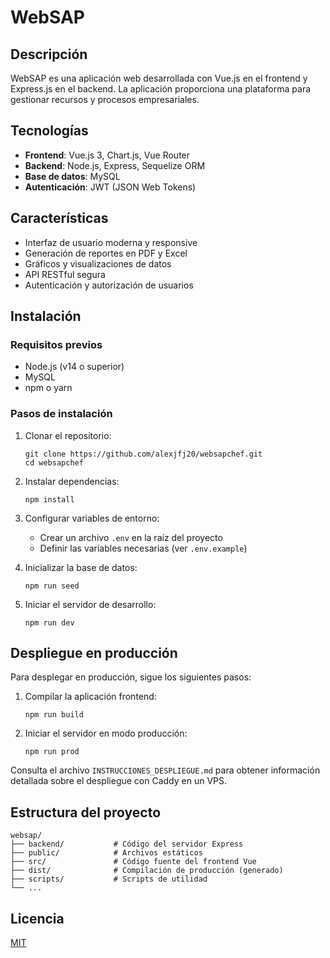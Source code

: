 # WebSAP

## Descripción
WebSAP es una aplicación web desarrollada con Vue.js en el frontend y Express.js en el backend. La aplicación proporciona una plataforma para gestionar recursos y procesos empresariales.

## Tecnologías
- **Frontend**: Vue.js 3, Chart.js, Vue Router
- **Backend**: Node.js, Express, Sequelize ORM
- **Base de datos**: MySQL
- **Autenticación**: JWT (JSON Web Tokens)

## Características
- Interfaz de usuario moderna y responsive
- Generación de reportes en PDF y Excel
- Gráficos y visualizaciones de datos
- API RESTful segura
- Autenticación y autorización de usuarios

## Instalación

### Requisitos previos
- Node.js (v14 o superior)
- MySQL
- npm o yarn

### Pasos de instalación
1. Clonar el repositorio:
   ```
   git clone https://github.com/alexjfj20/websapchef.git
   cd websapchef
   ```

2. Instalar dependencias:
   ```
   npm install
   ```

3. Configurar variables de entorno:
   - Crear un archivo `.env` en la raíz del proyecto
   - Definir las variables necesarias (ver `.env.example`)

4. Inicializar la base de datos:
   ```
   npm run seed
   ```

5. Iniciar el servidor de desarrollo:
   ```
   npm run dev
   ```

## Despliegue en producción
Para desplegar en producción, sigue los siguientes pasos:

1. Compilar la aplicación frontend:
   ```
   npm run build
   ```

2. Iniciar el servidor en modo producción:
   ```
   npm run prod
   ```

Consulta el archivo `INSTRUCCIONES_DESPLIEGUE.md` para obtener información detallada sobre el despliegue con Caddy en un VPS.

## Estructura del proyecto
```
websap/
├── backend/           # Código del servidor Express
├── public/            # Archivos estáticos
├── src/               # Código fuente del frontend Vue
├── dist/              # Compilación de producción (generado)
├── scripts/           # Scripts de utilidad
└── ...
```

## Licencia
[MIT](LICENSE)